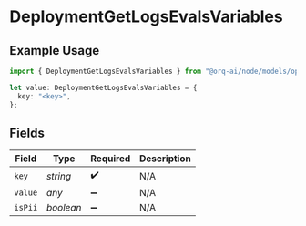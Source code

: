 # DeploymentGetLogsEvalsVariables

## Example Usage

```typescript
import { DeploymentGetLogsEvalsVariables } from "@orq-ai/node/models/operations";

let value: DeploymentGetLogsEvalsVariables = {
  key: "<key>",
};
```

## Fields

| Field              | Type               | Required           | Description        |
| ------------------ | ------------------ | ------------------ | ------------------ |
| `key`              | *string*           | :heavy_check_mark: | N/A                |
| `value`            | *any*              | :heavy_minus_sign: | N/A                |
| `isPii`            | *boolean*          | :heavy_minus_sign: | N/A                |